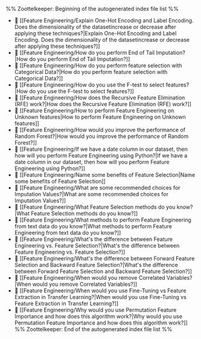 %% Zoottelkeeper: Beginning of the autogenerated index file list  %%
- 📄 [[Feature Engineering/Explain One-Hot Encoding and Label Encoding. Does the dimensionality of the datasetincrease or decrease after applying these techniques?|Explain One-Hot Encoding and Label Encoding. Does the dimensionality of the datasetincrease or decrease after applying these techniques?]]
- 📄 [[Feature Engineering/How do you perform End of Tail Imputation?|How do you perform End of Tail Imputation?]]
- 📄 [[Feature Engineering/How do you perform feature selection with Categorical Data?|How do you perform feature selection with Categorical Data?]]
- 📄 [[Feature Engineering/How do you use the F-test to select features?|How do you use the F-test to select features?]]
- 📄 [[Feature Engineering/How does the Recursive Feature Elimination (RFE) work?|How does the Recursive Feature Elimination (RFE) work?]]
- 📄 [[Feature Engineering/How to perform Feature Engineering on Unknown features|How to perform Feature Engineering on Unknown features]]
- 📄 [[Feature Engineering/How would you improve the performance of Random Forest?|How would you improve the performance of Random Forest?]]
- 📄 [[Feature Engineering/If we have a date column in our dataset, then how will you perform Feature Engineering using Python?|If we have a date column in our dataset, then how will you perform Feature Engineering using Python?]]
- 📄 [[Feature Engineering/Name some benefits of Feature Selection|Name some benefits of Feature Selection]]
- 📄 [[Feature Engineering/What are some recommended choices for Imputation Values?|What are some recommended choices for Imputation Values?]]
- 📄 [[Feature Engineering/What Feature Selection methods do you know?|What Feature Selection methods do you know?]]
- 📄 [[Feature Engineering/What methods to perform Feature Engineering from text data do you know?|What methods to perform Feature Engineering from text data do you know?]]
- 📄 [[Feature Engineering/What's the difference between Feature Engineering vs. Feature Selection?|What's the difference between Feature Engineering vs. Feature Selection?]]
- 📄 [[Feature Engineering/What's the difference between Forward Feature Selection and Backward Feature Selection?|What's the difference between Forward Feature Selection and Backward Feature Selection?]]
- 📄 [[Feature Engineering/When would you remove Correlated Variables?|When would you remove Correlated Variables?]]
- 📄 [[Feature Engineering/When would you use Fine-Tuning vs Feature Extraction in Transfer Learning?|When would you use Fine-Tuning vs Feature Extraction in Transfer Learning?]]
- 📄 [[Feature Engineering/Why would you use Permutation Feature Importance and how does this algorithm work?|Why would you use Permutation Feature Importance and how does this algorithm work?]]
%% Zoottelkeeper: End of the autogenerated index file list  %%
